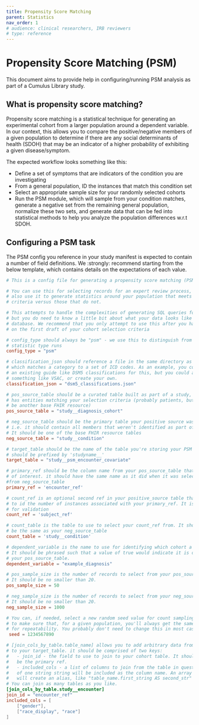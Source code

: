 ```yaml
---
title: Propensity Score Matching
parent: Statistics
nav_order: 1
# audience: clinical researchers, IRB reviewers
# type: reference
---
```


# Propensity Score Matching (PSM)

This document aims to provide help in configuring/running PSM analysis as part of a
Cumulus Library study.

## What is propensity score matching?

Propensity score matching is a statistical technique for generating an experimental
cohort from a larger population around a dependent variable. In our context, this 
allows you to compare the positive/negative members of a given population to determine
if there are any social determinants of health (SDOH) that may be an indicator of
a higher probability of exhibiting a given disease/symptom.

The expected workflow looks something like this:

- Define a set of symptoms that are indicators of the condition you are investigating
- From a general population, ID the instances that match this condition set
- Select an appropriate sample size for your randomly selected cohorts
- Run the PSM module, which will sample from your condition matches, generate a
  negative set from the remaining general population, normalize these two sets,
  and generate data that can be fed into statistical methods to help you analyze
  the population differences w.r.t SDOH.

## Configuring a PSM task

The PSM config you reference in your study manifest is expected to contain a number of 
field definitions. We :strongly: recommend starting from the below template, which
contains details on the expectations of each value.
```toml
# This is a config file for generating a propensity score matching (PSM) definition. 

# You can use this for selecting records for an expert review process, and you can 
# also use it to generate statistics around your population that meets your selection
# criteria versus those that do not.

# This attempts to handle the complexities of generating SQL queries for you,
# but you do need to know a little bit about what your data looks like in the
# database. We recommend that you only attempt to use this after you have decided
# on the first draft of your cohort selection criteria

# config_type should always be "psm" - we use this to distinguish from other
# statistic type runs
config_type = "psm"

# classification_json should reference a file in the same directory as this config,
# which matches a category to a set of ICD codes. As an example, you could use
# an existing guide like DSM5 classifications for this, but you could also use
# something like VSAC, or create your own.
classification_json = "dsm5_classifications.json"

# pos_source_table should be a curated table built as part of a study, which
# has entities matching your selection criteria (probably patients, but it could
# be another base FHIR resource)
pos_source_table = "study__diagnosis_cohort"

# neg_source_table should be the primary table your positive source was built from,
# i.e. it should contain all members that weren't identified as part of your cohort.
# It should be one of the base FHIR resource tables
neg_source_table = "study__condition"

# target_table should be the name of the table you're storing your PSM cohort in. It 
# should be prefixed by 'studyname__'
target_table = "study__psm_encounter_covariate"

# primary_ref should be the column name from your pos_source_table that is the item
# of interest. it should have the same name as it did when it was selected 
#from neg_source_table
primary_ref = 'encounter_ref'

# count_ref is an optional second ref in your positive_source table that can be used
# to id the number of instances associated with your primary_ref. It is only used
# for validation
count_ref = 'subject_ref'

# count_table is the table to use to select your count_ref from. It should :probably:
# be the same as your neg_source_table
count_table = 'study__condition'

# dependent_variable is the name to use for identifying which cohort a record is in.
# It should be phrased such that a value of true would indicate it is originally from
# your pos_source_table.
dependent_variable = "example_diagnosis"

# pos_sample_size is the number of records to select from your pos_source_table.
# It should be no smaller than 20.
pos_sample_size = 50

# neg_sample_size is the number of records to select from your neg_source_table.
# It should be no smaller than 20.
neg_sample_size = 1000

# You can, if needed, select a new random seed value for count sampling. This is used
# to make sure that, for a given population, you'll always get the same sample set
# for repeatability. You probably don't need to change this in most cases.
 seed = 1234567890

# [join_cols_by_table.table_name] allows you to add arbitrary data from other sources
# to your target_table. it should be comprised of two keys:
#   - join_id - the field to use to join to your cohort table. It should :probably: 
#   be the primary ref.
#   - included_cols - a list of columns to join from the table in question. An array
#   of one string string will be included as the column name. An array of two strings
#   will create an alias, like "table_name.first_string AS second_str"
# You can join as many tables as you like.
[join_cols_by_table.study__encounter]
join_id = "encounter_ref"
included_cols = [
    ["gender"], 
    ["race_display", "race"]
]

```